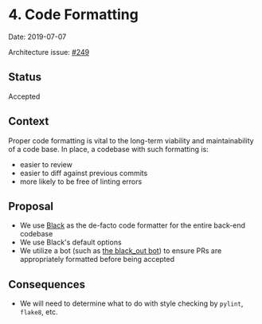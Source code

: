 # 4. Code Formatting

Date: 2019-07-07

Architecture issue: [#249](https://github.com/home-assistant/architecture/issues/249)

## Status

Accepted

## Context

Proper code formatting is vital to the long-term viability and maintainability of a code
base. In place, a codebase with such formatting is:

- easier to review
- easier to diff against previous commits
- more likely to be free of linting errors

## Proposal

- We use [Black](https://github.com/python/black) as the de-facto code formatter for the entire back-end codebase
- We use Black's default options
- We utilize a bot (such as [the black_out bot](https://github.com/Mariatta/black_out)) to ensure PRs are appropriately formatted before being accepted

## Consequences

- We will need to determine what to do with style checking by `pylint`, `flake8`, etc.
